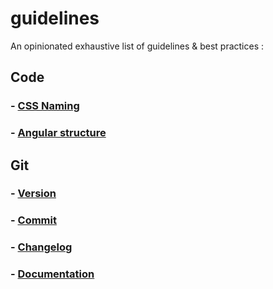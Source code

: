 # guidelines
An opinionated exhaustive list of guidelines &amp; best practices :

## Code
### - [CSS Naming](https://getbem.com/)
### - [Angular structure](https://github.com/o-pinion/angular/wiki/Home)

## Git
### - [Version](https://semver.org/)
### - [Commit](https://www.conventionalcommits.org/)
### - [Changelog](https://github.com/o-pinion/angular/wiki/CHANGELOG.md)
### - [Documentation](https://google.github.io/styleguide/docguide/best_practices.html)
